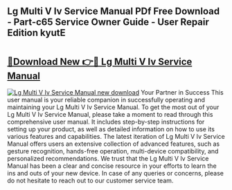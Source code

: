 ## Lg Multi V Iv Service Manual PDf Free Download - Part-c65 Service Owner Guide - User Repair Edition kyutE

# <h2><a href="http://bc29780.oget.top/?id=Lg+Multi+V+Iv+Service+Manual">🔗Download New 👉🔴 Lg Multi V Iv Service Manual</a></h2>

[![Lg Multi V Iv Service Manual new download](https://i.imgur.com/5g1atiW.png)](http://bc29780.oget.top/?id=Lg+Multi+V+Iv+Service+Manual)
Your Partner in Success This user manual is your reliable companion in successfully operating and maintaining your Lg Multi V Iv Service Manual. To get the most out of your Lg Multi V Iv Service Manual, please take a moment to read through this comprehensive user manual. It includes step-by-step instructions for setting up your product, as well as detailed information on how to use its various features and capabilities. The latest iteration of Lg Multi V Iv Service Manual offers users an extensive collection of advanced features, such as gesture recognition, hands-free operation, multi-device compatibility, and personalized recommendations. We trust that the Lg Multi V Iv Service Manual has been a clear and concise resource in your efforts to learn the ins and outs of your new device. In case of any queries or concerns, please do not hesitate to reach out to our customer service team.
